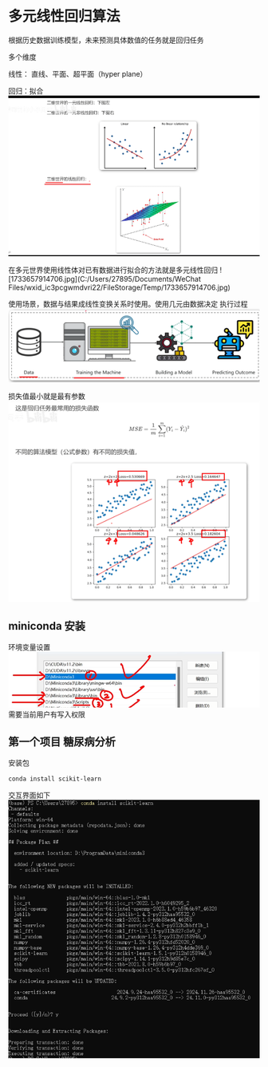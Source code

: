 # 多元线性回归算法
根据历史数据训练模型，未来预测具体数值的任务就是回归任务

多个维度

线性： 直线、平面、超平面（hyper plane）

回归：拟合</br>
![1733657805380.jpg](../../resource/screenshot/1733657805380.jpg)

在多元世界使用线性体对已有数据进行拟合的方法就是多元线性回归
![1733657914706.jpg](C:/Users/27895/Documents/WeChat Files/wxid_ic3pcgwmdvri22/FileStorage/Temp/1733657914706.jpg)

使用场景，数据与结果成线性变换关系时使用。使用几元由数据决定
执行过程</br>
![1733658137186.jpg](../../resource/screenshot/1733658137186.jpg)

损失值最小就是最有参数</br>
![1733658303532.jpg](../../resource/screenshot/1733658303532.jpg)

## miniconda 安装
环境变量设置</br>
![1733661082500.jpg](../../resource/screenshot/1733661082500.jpg)
</br>需要当前用户有写入权限

## 第一个项目 糖尿病分析
安装包
~~~powershell
conda install scikit-learn
~~~

交互界面如下</br>
![1733661332596.jpg](../../resource/screenshot/1733661332596.jpg)
